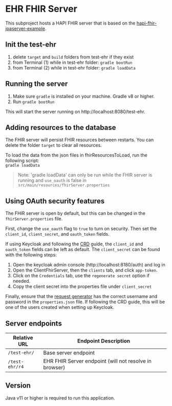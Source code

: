 # EHR FHIR Server
This subproject hosts a HAPI FHIR server that is based on the [hapi-fhir-jpaserver-example](https://github.com/jamesagnew/hapi-fhir/tree/master/hapi-fhir-jpaserver-example).

## Init the test-ehr 
1. delete `target` and `build` folders from test-ehr if they exist
2. from Terminal (1) while in test-ehr folder: `gradle bootRun`
3. from Terminal (2) while in test-ehr folder:   `gradle loadData`

## Running the server
1. Make sure `gradle` is installed on your machine. Gradle v8 or higher.
2. Run `gradle bootRun`

This will start the server running on http://localhost:8080/test-ehr.

## Adding resources to the database
The FHIR server will persist FHIR resources between restarts. You can delete the folder `target` to clear all resources.

To load the data from the json files in fhirResourcesToLoad, run the following script:  
`gradle loadData` 

>Note: 'gradle loadData' can only be run while the FHIR server is running and `use_oauth` is false in         `src/main/resources/fhirServer.properties`

## Using OAuth security features
The FHIR server is open by default, but this can be changed in the `fhirServer.properties` file.  

First, change the `use_oauth` flag to `true` to turn on security.  Then set the `client_id`, `client_secret`, and `oauth_token` fields.

If using Keycloak and following the [CRD](https://github.com/mcode/CRD) guide, the `client_id` and `oauth_token` fields can be left as default.  The `client_secret` can be found with the following steps:

1) Open the keycloak admin console (http://localhost:8180/auth) and log in
2) Open the ClientFhirServer, then the `clients` tab, and click `app-token`.  
3) Click on the `Credentials` tab, use the `regenerate secret` option if needed.
4) Copy the client secret into the properties file under `client_secret`

Finally, ensure that the [request generator](https://github.com/mcode/crd-request-generator) has the correct username and password in the `properties.json` file.  If following the CRD guide, this will be one of the users created when setting up Keycloak.

## Server endpoints
|Relative URL|Endpoint Description|
|----|----|
|`/test-ehr/`|Base server endpoint|
|`/test-ehr/r4`|EHR FHIR Server endpoint (will not resolve in browser)|

## Version
Java v11 or higher is required to run this application.
 
